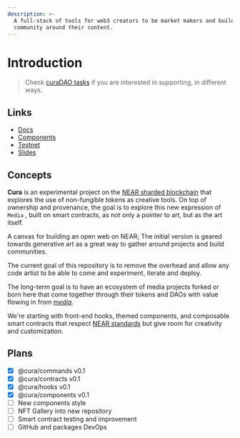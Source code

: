 ```yaml
---
description: >-
  A full-stack of tools for web3 creators to be market makers and build a
  community around their content.
---
```


# Introduction

> Check [curaDAO tasks](https://gov.near.org/t/curadao-tasks/5611) if you are interested in supporting, in different ways.

## Links

* [Docs](https://docs.ysn.design)
* [Components](https://master--60d9b2ac2cf86a00396f9b0f.chromatic.com)
* [Testnet](https://test.ysn.design)
* [Slides](https://www.figma.com/proto/ojREDfHiFmEPCh0rbq5Gmc/Slides?node-id=15%3A75\&scaling=min-zoom\&page-id=3%3A3792)

## Concepts

**Cura** is an experimental project on the [NEAR sharded blockchain](https://near.org) that explores the use of non-fungible tokens as creative tools. On top of ownership and provenance, the goal is to explore this new expression of `Media` , built on smart contracts, as not only a pointer to art, but as the art itself.

A canvas for building an open web on NEAR; The initial version is geared towards generative art as a great way to gather around projects and build communities.

The current goal of this repository is to remove the overhead and allow any code artist to be able to come and experiment, iterate and deploy.

The long-term goal is to have an ecosystem of media projects forked or born here that come together through their tokens and DAOs with value flowing in from [_media_](https://cryptomedia.wtf).

We're starting with front-end hooks, themed components, and composable smart contracts that respect [NEAR standards](https://nomicon.io/Standards/NonFungibleToken/README.html) but give room for creativity and customization.

## Plans

* [x] @cura/commands v0.1
* [x] @cura/contracts v0.1
* [x] @cura/hooks v0.1
* [x] @cura/components v0.1
* [ ] New components style
* [ ] NFT Gallery into new repository
* [ ] Smart contract testing and improvement
* [ ] GitHub and packages DevOps
